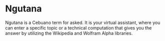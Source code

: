 # Ngutana
Ngutana is a Cebuano term for asked. It is your virtual assistant, where you can enter a specific topic or a  technical computation that gives you the answer by utilizing the Wikipedia and Wolfram Alpha libraries.
